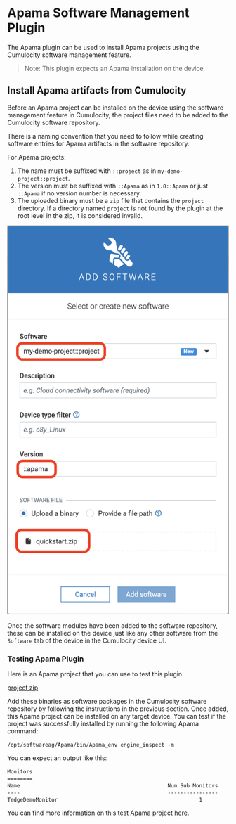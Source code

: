 # Apama Software Management Plugin

The Apama plugin can be used to install Apama projects using the Cumulocity software management feature.

> Note: This plugin expects an Apama installation on the device.

## Install Apama artifacts from Cumulocity

Before an Apama project can be installed on the device using the software management feature in Cumulocity, the project files need to be added to the Cumulocity software repository.

There is a naming convention that you need to follow while creating software entries for Apama artifacts in the software repository.

For Apama projects:

1. The name must be suffixed with `::project` as in `my-demo-project::project`.
2. The version must be suffixed with `::Apama` as in `1.0::Apama` or just `::Apama` if no  version number is necessary.
3. The uploaded binary must be a `zip` file that contains the `project` directory. If a directory named `project` is not found by the plugin at the root level in the zip, it is considered invalid.

![Add new Apama project in Software Repository](./images/Apama-plugin/Apama-project-c8y-software-repository.png)

Once the software modules have been added to the software repository, these can be installed on the device just like any other software from the `Software` tab of the device in the Cumulocity device UI.

### Testing Apama Plugin

Here is an Apama project that you can use to test this plugin.

[project zip](https://github.com/thin-edge/thin-edge.io/raw/main/tests/PySys/plugin_Apama/Input/quickstart.zip)

Add these binaries as software packages in the Cumulocity software repository by following the instructions in the previous section.
Once added, this Apama project can be installed on any target device.
You can test if the project was successfully installed by running the following Apama command:

```shell
/opt/softwareag/Apama/bin/Apama_env engine_inspect -m
```

You can expect an output like this:

```console
Monitors
========
Name                                               Num Sub Monitors
----                                               ----------------
TedgeDemoMonitor                                             1
```

You can find more information on this test Apama project [here](https://github.com/thin-edge/thin-edge.io_examples/tree/main/StreamingAnalytics#testing-a-project).
